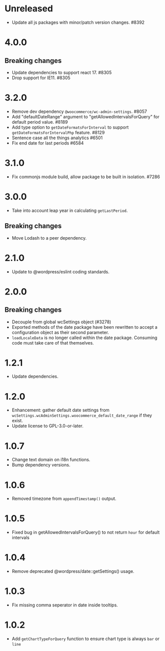 # Unreleased

-   Update all js packages with minor/patch version changes. #8392

# 4.0.0

## Breaking changes

-   Update dependencies to support react 17. #8305
-   Drop support for IE11. #8305

# 3.2.0

-   Remove dev dependency `@woocommerce/wc-admin-settings`. #8057
-   Add "defaultDateRange" argument to "getAllowedIntervalsForQuery" for default period value. #8189
-   Add type option to `getDateFormatsForInterval` to support `getDateFormatsForIntervalPhp` feature. #8129
-   Sentence case all the things analytics #6501
-   Fix end date for last periods #6584

# 3.1.0

-   Fix commonjs module build, allow package to be built in isolation. #7286

# 3.0.0

-   Take into account leap year in calculating `getLastPeriod`.

## Breaking changes

-   Move Lodash to a peer dependency.

# 2.1.0

-   Update to @wordpress/eslint coding standards.

# 2.0.0

## Breaking changes

-   Decouple from global wcSettings object (#3278)
-   Exported methods of the date package have been rewritten to accept a configuration object as their second parameter.
-   `loadLocaleData` is no longer called within the date package. Consuming code must take care of that themselves.

# 1.2.1

-   Update dependencies.

# 1.2.0

-   Enhancement: gather default date settings from `wcSettings.wcAdminSettings.woocommerce_default_date_range` if they exist.
-   Update license to GPL-3.0-or-later.

# 1.0.7

-   Change text domain on i18n functions.
-   Bump dependency versions.

# 1.0.6

-   Removed timezone from `appendTimestamp()` output.

# 1.0.5

-   Fixed bug in getAllowedIntervalsForQuery() to not return `hour` for default intervals

# 1.0.4

-   Remove deprecated @wordpress/date::getSettings() usage.

# 1.0.3

-   Fix missing comma seperator in date inside tooltips.

# 1.0.2

-   Add `getChartTypeForQuery` function to ensure chart type is always `bar` or `line`
